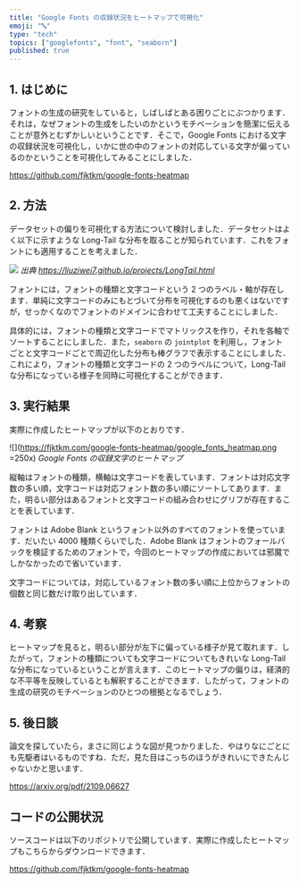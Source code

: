 ```yaml
---
title: "Google Fonts の収録状況をヒートマップで可視化"
emoji: "🔤"
type: "tech"
topics: ["googlefonts", "font", "seaborn"]
published: true
---
```


## 1. はじめに

フォントの生成の研究をしていると，しばしばとある困りごとにぶつかります．それは，なぜフォントの生成をしたいのかというモチベーションを簡潔に伝えることが意外とむずかしいということです．そこで，Google Fonts における文字の収録状況を可視化し，いかに世の中のフォントの対応している文字が偏っているのかということを可視化してみることにしました．

https://github.com/fjktkm/google-fonts-heatmap

## 2. 方法

データセットの偏りを可視化する方法について検討しました．データセットはよく以下に示すような Long-Tail な分布を取ることが知られています．これをフォントにも適用することを考えました．

![](https://liuziwei7.github.io/projects/longtail/dataset.png)
_出典 https://liuziwei7.github.io/projects/LongTail.html_

フォントには，フォントの種類と文字コードという 2 つのラベル・軸が存在します．単純に文字コードのみにもとづいて分布を可視化するのも悪くはないですが，せっかくなのでフォントのドメインに合わせて工夫することにしました．

具体的には，フォントの種類と文字コードでマトリックスを作り，それを各軸でソートすることにしました．また，`seaborn` の `jointplot` を利用し，フォントごとと文字コードごとで周辺化した分布も棒グラフで表示することにしました．これにより，フォントの種類と文字コードの 2 つのラベルについて，Long-Tail な分布になっている様子を同時に可視化することができます．

## 3. 実行結果

実際に作成したヒートマップが以下のとおりです．

![](https://fjktkm.com/google-fonts-heatmap/google_fonts_heatmap.png =250x)
_Google Fonts の収録文字のヒートマップ_

縦軸はフォントの種類，横軸は文字コードを表しています．フォントは対応文字数の多い順，文字コードは対応フォント数の多い順にソートしてあります．また，明るい部分はあるフォントと文字コードの組み合わせにグリフが存在することを表しています．

フォントは Adobe Blank というフォント以外のすべてのフォントを使っています．だいたい 4000 種類くらいでした．Adobe Blank はフォントのフォールバックを検証するためのフォントで，今回のヒートマップの作成においては邪魔でしかなかったので省いています．

文字コードについては，対応しているフォント数の多い順に上位からフォントの個数と同じ数だけ取り出しています．

## 4. 考察

ヒートマップを見ると，明るい部分が左下に偏っている様子が見て取れます．したがって，フォントの種類についても文字コードについてもきれいな Long-Tail な分布になっているということが言えます．このヒートマップの偏りは，経済的な不平等を反映しているとも解釈することができます．したがって，フォントの生成の研究のモチベーションのひとつの根拠となるでしょう．

## 5. 後日談

論文を探していたら，まさに同じような図が見つかりました．やはりなにごとにも先駆者はいるものですね．ただ，見た目はこっちのほうがきれいにできたんじゃないかと思います．

https://arxiv.org/pdf/2109.06627

## コードの公開状況

ソースコードは以下のリポジトリで公開しています．実際に作成したヒートマップもこちらからダウンロードできます．

https://github.com/fjktkm/google-fonts-heatmap
